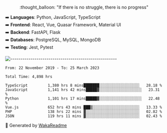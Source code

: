 <p align="center"> 
  :thought_balloon: "If there is no struggle, there is no progress"
</p>

<p align="left">
  ➡️ <strong>Languages</strong>: Python, JavaScript, TypeScript<br>
  ➡️ <strong>Frontend</strong>: React, Vue, Quasar Framework, Material UI<br>
  ➡️ <strong>Backend</strong>: FastAPI, Flask<br>
  ➡️ <strong>Databases</strong>: PostgreSQL, MySQL, MongoDB<br>
  ➡️ <strong>Testing</strong>: Jest, Pytest<br>
</p>

![-----------------------------------------------------](https://raw.githubusercontent.com/andreasbm/readme/master/assets/lines/vintage.png)

<!--START_SECTION:waka-->

```text
From: 22 November 2019 - To: 25 March 2023

Total Time: 4,898 hrs

TypeScript         1,380 hrs 8 mins███████░░░░░░░░░░░░░░░░░░   28.18 %
JavaScript         1,141 hrs 42 mins█████▓░░░░░░░░░░░░░░░░░░░   23.31 %
Python             1,101 hrs 17 mins█████▓░░░░░░░░░░░░░░░░░░░   22.48 %
Vue.js             652 hrs 43 mins ███▒░░░░░░░░░░░░░░░░░░░░░   13.33 %
PHP                138 hrs 22 mins ▓░░░░░░░░░░░░░░░░░░░░░░░░   02.82 %
JSON               119 hrs 11 mins ▓░░░░░░░░░░░░░░░░░░░░░░░░   02.43 %
```

<!--END_SECTION:waka-->


🚀 Generated by [WakaReadme](https://github.com/athul/waka-readme)
